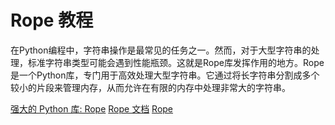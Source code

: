 # Rope 教程

<show-structure depth="3"/>

在Python编程中，字符串操作是最常见的任务之一。然而，对于大型字符串的处理，标准字符串类型可能会遇到性能瓶颈。这就是Rope库发挥作用的地方。Rope是一个Python库，专门用于高效处理大型字符串。它通过将长字符串分割成多个较小的片段来管理内存，从而允许在有限的内存中处理非常大的字符串。


<seealso>
<category ref="ref_docs">
    <a href="https://mp.weixin.qq.com/s/lXQ7x9pGxgykXrL2calaLA">强大的 Python 库: Rope</a>
    <a href="https://rope.readthedocs.io/en/latest">Rope 文档</a>
</category>
<category ref="ref_github">
    <a href="https://github.com/python-rope/rope">Rope</a>
</category>
<category ref="ref_issues">
</category>
<category ref="ref_hf">
</category>
<category ref="ref_ms">
</category>
</seealso>


